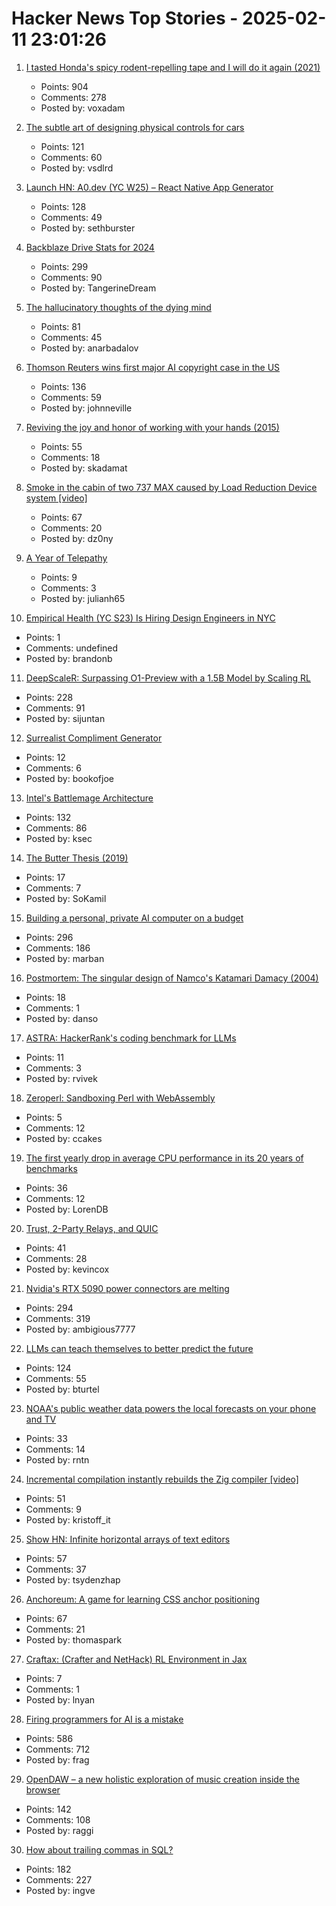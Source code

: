# Hacker News Top Stories - 2025-02-11 23:01:26

1. [I tasted Honda's spicy rodent-repelling tape and I will do it again (2021)](https://haterade.substack.com/p/i-tasted-hondas-spicy-rodent-repelling)
   - Points: 904
   - Comments: 278
   - Posted by: voxadam

2. [The subtle art of designing physical controls for cars](https://www.theturnsignalblog.com/the-subtle-art-of-designing-physical-control-for-cars/)
   - Points: 121
   - Comments: 60
   - Posted by: vsdlrd

3. [Launch HN: A0.dev (YC W25) – React Native App Generator](undefined)
   - Points: 128
   - Comments: 49
   - Posted by: sethburster

4. [Backblaze Drive Stats for 2024](https://www.backblaze.com/blog/backblaze-drive-stats-for-2024/)
   - Points: 299
   - Comments: 90
   - Posted by: TangerineDream

5. [The hallucinatory thoughts of the dying mind](https://thereader.mitpress.mit.edu/the-hallucinatory-thoughts-of-the-dying-mind/)
   - Points: 81
   - Comments: 45
   - Posted by: anarbadalov

6. [Thomson Reuters wins first major AI copyright case in the US](https://www.wired.com/story/thomson-reuters-ai-copyright-lawsuit/)
   - Points: 136
   - Comments: 59
   - Posted by: johnneville

7. [Reviving the joy and honor of working with your hands (2015)](https://richmond.com/holmberg-reviving-the-joy-and-honor-of-working-with-your-hands-will-strengthen-our-nation/article_d8130166-855d-53b6-94e1-cb735edcd7cc.html)
   - Points: 55
   - Comments: 18
   - Posted by: skadamat

8. [Smoke in the cabin of two 737 MAX caused by Load Reduction Device system [video]](https://www.youtube.com/watch?v=swlVkYVSlIE)
   - Points: 67
   - Comments: 20
   - Posted by: dz0ny

9. [A Year of Telepathy](https://neuralink.com/blog/a-year-of-telepathy/)
   - Points: 9
   - Comments: 3
   - Posted by: julianh65

10. [Empirical Health (YC S23) Is Hiring Design Engineers in NYC](https://www.ycombinator.com/companies/empirical-health/jobs/nZFQWLW-design-engineer)
   - Points: 1
   - Comments: undefined
   - Posted by: brandonb

11. [DeepScaleR: Surpassing O1-Preview with a 1.5B Model by Scaling RL](https://pretty-radio-b75.notion.site/DeepScaleR-Surpassing-O1-Preview-with-a-1-5B-Model-by-Scaling-RL-19681902c1468005bed8ca303013a4e2)
   - Points: 228
   - Comments: 91
   - Posted by: sijuntan

12. [Surrealist Compliment Generator](https://www.madsci.org/cgi-bin/lynn/jardin/SCG)
   - Points: 12
   - Comments: 6
   - Posted by: bookofjoe

13. [Intel's Battlemage Architecture](https://chipsandcheese.com/p/intels-battlemage-architecture)
   - Points: 132
   - Comments: 86
   - Posted by: ksec

14. [The Butter Thesis (2019)](https://nickgrossman.xyz/the-butter-thesis)
   - Points: 17
   - Comments: 7
   - Posted by: SoKamil

15. [Building a personal, private AI computer on a budget](https://ewintr.nl/posts/2025/building-a-personal-private-ai-computer-on-a-budget/)
   - Points: 296
   - Comments: 186
   - Posted by: marban

16. [Postmortem: The singular design of Namco's Katamari Damacy (2004)](https://www.gamedeveloper.com/design/postmortem-the-singular-design-of-namco-s-katamari-damacy-2004-)
   - Points: 18
   - Comments: 1
   - Posted by: danso

17. [ASTRA: HackerRank's coding benchmark for LLMs](https://www.hackerrank.com/ai/astra-reports)
   - Points: 11
   - Comments: 3
   - Posted by: rvivek

18. [Zeroperl: Sandboxing Perl with WebAssembly](https://andrews.substack.com/p/zeroperl-sandboxed-perl-with-webassembly)
   - Points: 5
   - Comments: 12
   - Posted by: ccakes

19. [The first yearly drop in average CPU performance in its 20 years of benchmarks](https://www.tomshardware.com/pc-components/cpus/passmark-sees-the-first-yearly-drop-in-average-cpu-performance-in-its-20-years-of-benchmark-results)
   - Points: 36
   - Comments: 12
   - Posted by: LorenDB

20. [Trust, 2-Party Relays, and QUIC](https://obscura.net/blog/bootstrapping-trust/)
   - Points: 41
   - Comments: 28
   - Posted by: kevincox

21. [Nvidia's RTX 5090 power connectors are melting](https://www.theverge.com/news/609207/nvidia-rtx-5090-power-connector-melting-burning-issues)
   - Points: 294
   - Comments: 319
   - Posted by: ambigious7777

22. [LLMs can teach themselves to better predict the future](https://arxiv.org/abs/2502.05253)
   - Points: 124
   - Comments: 55
   - Posted by: bturtel

23. [NOAA's public weather data powers the local forecasts on your phone and TV](https://theconversation.com/noaas-vast-public-weather-data-powers-the-local-forecasts-on-your-phone-and-tv-a-private-company-alone-couldnt-match-it-249451)
   - Points: 33
   - Comments: 14
   - Posted by: rntn

24. [Incremental compilation instantly rebuilds the Zig compiler [video]](https://www.youtube.com/clip/Ugkxjn7L0hEfN1XLfH1soaUdCksG3FvJkXIS)
   - Points: 51
   - Comments: 9
   - Posted by: kristoff_it

25. [Show HN: Infinite horizontal arrays of text editors](https://zeminary.com/arrays/app.html)
   - Points: 57
   - Comments: 37
   - Posted by: tsydenzhap

26. [Anchoreum: A game for learning CSS anchor positioning](https://anchoreum.com)
   - Points: 67
   - Comments: 21
   - Posted by: thomaspark

27. [Craftax: (Crafter and NetHack) RL Environment in Jax](https://github.com/MichaelTMatthews/Craftax)
   - Points: 7
   - Comments: 1
   - Posted by: lnyan

28. [Firing programmers for AI is a mistake](https://defragzone.substack.com/p/techs-dumbest-mistake-why-firing)
   - Points: 586
   - Comments: 712
   - Posted by: frag

29. [OpenDAW – a new holistic exploration of music creation inside the browser](https://opendaw.studio/)
   - Points: 142
   - Comments: 108
   - Posted by: raggi

30. [How about trailing commas in SQL?](http://peter.eisentraut.org/blog/2025/02/11/how-about-trailing-commas-in-sql)
   - Points: 182
   - Comments: 227
   - Posted by: ingve

